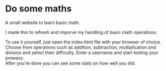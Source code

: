# Do some maths
A small website to learn basic math.

I made this to refresh and imporve my handling of basic math operations. 

To use it yourself, just open the index.html file with your browser of choice.  
Choose from operations such as addition, subtraction, multiplication and division and select their difficulty. Enter a username and start testing your prowess.  
After you're done you can see some stats on how well you did.
